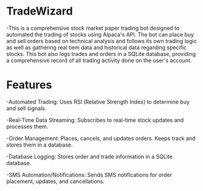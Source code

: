 # TradeWizard
-This is a comprehensive stock market paper trading bot designed to automated the trading of stocks using Alpaca's API. The bot can place buy and sell orders based on technical analysis and follows its own trading logic as well as gathering real tiem data and historical data regarding specific stocks. This bot also logs trades and orders in a SQLite database, providing a comprehensive record of all trading activity done on the user's account.

# Features
-Automated Trading: Uses RSI (Relative Strength Index) to determine buy and sell signals.


-Real-Time Data Streaming: Subscribes to real-time stock updates and processes them.


-Order Management: Places, cancels, and updates orders. Keeps track and stores them in a database. 


-Database Logging: Stores order and trade information in a SQLite database.


-SMS Automation/Notifications: Sends SMS notifications for order placement, updates, and cancellations.
